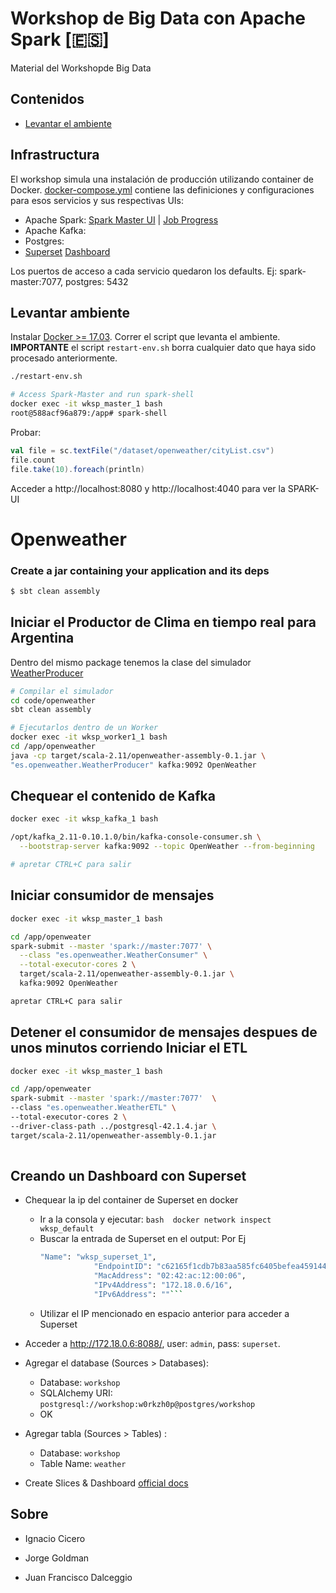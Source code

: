 # Workshop de Big Data con Apache Spark [🇪🇸]
Material del Workshopde Big Data

## Contenidos
* [Levantar el ambiente](#levantar-ambiente)


## Infrastructura

El workshop simula una instalación de producción utilizando container de Docker.
[docker-compose.yml](docker-compose.yml) contiene las definiciones y configuraciones para esos servicios y sus respectivas UIs:

* Apache Spark: [Spark Master UI](http://localhost:8080) | [Job Progress](http://localhost:4040)
* Apache Kafka:
* Postgres:
* [Superset](http://superset.incubator.apache.org) [Dashboard](http://localhost:8088/)

Los puertos de acceso a cada servicio quedaron los defaults. Ej: spark-master:7077, postgres: 5432

## Levantar ambiente
Instalar [Docker >= 17.03](https://www.docker.com/community-edition).
Correr el script que levanta el ambiente.
**IMPORTANTE** el script `restart-env.sh` borra cualquier dato que haya sido procesado anteriormente.

```bash
./restart-env.sh

# Access Spark-Master and run spark-shell
docker exec -it wksp_master_1 bash
root@588acf96a879:/app# spark-shell
```
Probar:
```scala
val file = sc.textFile("/dataset/openweather/cityList.csv")
file.count
file.take(10).foreach(println)
```
Acceder a http://localhost:8080 y http://localhost:4040 para ver la SPARK-UI

# Openweather



### Create a jar containing your application and its deps
```bash
$ sbt clean assembly
```
## Iniciar el Productor de Clima en tiempo real para Argentina
Dentro del mismo package tenemos la clase del simulador [WeatherProducer](./code/openweather/src/main/scala/es/openweather/WeatherProducer.scala)

```bash
# Compilar el simulador
cd code/openweather
sbt clean assembly

# Ejecutarlos dentro de un Worker
docker exec -it wksp_worker1_1 bash
cd /app/openweather
java -cp target/scala-2.11/openweather-assembly-0.1.jar \ 
"es.openweather.WeatherProducer" kafka:9092 OpenWeather
```

## Chequear el contenido de Kafka

```bash
docker exec -it wksp_kafka_1 bash

/opt/kafka_2.11-0.10.1.0/bin/kafka-console-consumer.sh \
  --bootstrap-server kafka:9092 --topic OpenWeather --from-beginning

# apretar CTRL+C para salir
```

## Iniciar consumidor de mensajes

```bash
docker exec -it wksp_master_1 bash

cd /app/openweater
spark-submit --master 'spark://master:7077' \
  --class "es.openweather.WeatherConsumer" \
  --total-executor-cores 2 \
  target/scala-2.11/openweather-assembly-0.1.jar \
  kafka:9092 OpenWeather

apretar CTRL+C para salir 
```

## Detener el consumidor de mensajes despues de unos minutos corriendo Iniciar el ETL
```bash
docker exec -it wksp_master_1 bash

cd /app/openweater
spark-submit --master 'spark://master:7077'  \
--class "es.openweather.WeatherETL" \
--total-executor-cores 2 \
--driver-class-path ../postgresql-42.1.4.jar \ 
target/scala-2.11/openweather-assembly-0.1.jar 
  
```
## Creando un Dashboard con Superset
* Chequear la ip del container de Superset en docker
  - Ir a la consola y ejecutar: ```bash 
  docker network inspect wksp_default```
  - Buscar la entrada de Superset en el output: Por Ej
    ```bash
    "Name": "wksp_superset_1",
                "EndpointID": "c62165f1cdb7b83aa585fc6405befea4591444750294282a7eda2ea529f0fe05",
                "MacAddress": "02:42:ac:12:00:06",
                "IPv4Address": "172.18.0.6/16",
                "IPv6Address": ""```
  - Utilizar el IP mencionado en espacio anterior para acceder a Superset
* Acceder a http://172.18.0.6:8088/, user: `admin`, pass: `superset`.
* Agregar el database (Sources > Databases):
  - Database: `workshop`
  - SQLAlchemy URI: `postgresql://workshop:w0rkzh0p@postgres/workshop`
  - OK
* Agregar tabla (Sources > Tables) :
  - Database: `workshop`
  - Table Name: `weather`
  
* Create Slices & Dashboard [official docs](https://superset.incubator.apache.org/tutorial.html#creating-a-slice-and-dashboard)


## Sobre
* Ignacio Cicero 

* Jorge Goldman

* Juan Francisco Dalceggio
